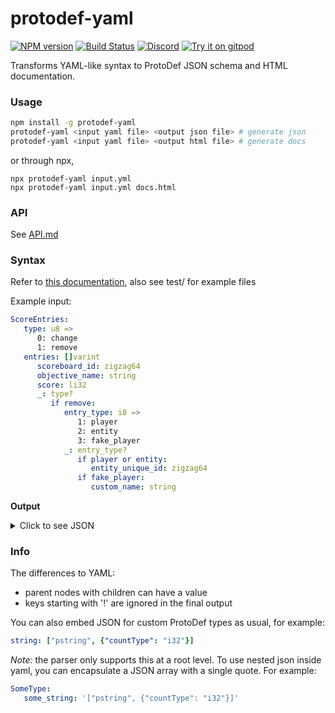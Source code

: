 # protodef-yaml
[![NPM version](https://img.shields.io/npm/v/protodef-yaml.svg)](http://npmjs.com/package/protodef-yaml)
[![Build Status](https://github.com/extremeheat/protodef-yaml/workflows/CI/badge.svg)](https://github.com/extremeheat/protodef-yaml/actions?query=workflow%3A%22CI%22)
[![Discord](https://img.shields.io/badge/chat-on%20discord-brightgreen.svg)](https://discord.gg/GsEFRM8)
[![Try it on gitpod](https://img.shields.io/badge/try-on%20gitpod-brightgreen.svg)](https://gitpod.io/#https://github.com/extremeheat/protodef-yaml)

Transforms YAML-like syntax to ProtoDef JSON schema and HTML documentation.

### Usage

```sh
npm install -g protodef-yaml
protodef-yaml <input yaml file> <output json file> # generate json
protodef-yaml <input yaml file> <output html file> # generate docs
```

or through npx,
```
npx protodef-yaml input.yml
npx protodef-yaml input.yml docs.html
```

### API

See [API.md](docs/API.md)

### Syntax
Refer to [this documentation](https://github.com/PrismarineJS/bedrock-protocol/blob/master/CONTRIBUTING.md#packet-serialization), also see test/ for example files

Example input:

```yaml
ScoreEntries:
   type: u8 =>
      0: change
      1: remove
   entries: []varint
      scoreboard_id: zigzag64
      objective_name: string
      score: li32
      _: type?
         if remove:
            entry_type: i8 =>
               1: player
               2: entity
               3: fake_player
            _: entry_type?
               if player or entity:
                  entity_unique_id: zigzag64
               if fake_player:
                  custom_name: string
```

**Output**
<details>
<summary>Click to see JSON</summary>

```json
{
  "ScoreEntries": [
    "container",
    [
      {
        "name": "type",
        "type": [
          "mapper",
          {
            "type": "u8",
            "mappings": {
              "0": "change",
              "1": "remove"
            }
          }
        ]
      },
      {
        "name": "entries",
        "type": [
          "array",
          {
            "countType": "varint",
            "type": [
              "container",
              [
                {
                  "name": "scoreboard_id",
                  "type": "zigzag64"
                },
                {
                  "name": "objective_name",
                  "type": "string"
                },
                {
                  "name": "score",
                  "type": "li32"
                },
                {
                  "anon": true,
                  "type": [
                    "switch",
                    {
                      "compareTo": "../type",
                      "fields": {
                        "remove": [
                          "container",
                          [
                            {
                              "name": "entry_type",
                              "type": [
                                "mapper",
                                {
                                  "type": "i8",
                                  "mappings": {
                                    "1": "player",
                                    "2": "entity",
                                    "3": "fake_player"
                                  }
                                }
                              ]
                            },
                            {
                              "anon": true,
                              "type": [
                                "switch",
                                {
                                  "compareTo": "entry_type",
                                  "fields": {
                                    "player": [
                                      "container",
                                      [
                                        {
                                          "name": "entity_unique_id",
                                          "type": "zigzag64"
                                        }
                                      ]
                                    ],
                                    "entity": [
                                      "container",
                                      [
                                        {
                                          "name": "entity_unique_id",
                                          "type": "zigzag64"
                                        }
                                      ]
                                    ],
                                    "fake_player": [
                                      "container",
                                      [
                                        {
                                          "name": "custom_name",
                                          "type": "string"
                                        }
                                      ]
                                    ]
                                  },
                                  "default": "void"
                                }
                              ]
                            }
                          ]
                        ]
                      },
                      "default": "void"
                    }
                  ]
                }
              ]
            ]
          }
        ]
      }
    ]
  ]
}
```
</details>

### Info

The differences to YAML:
* parent nodes with children can have a value
* keys starting with '!' are ignored in the final output

You can also embed JSON for custom ProtoDef types as usual, for example:

```yaml
string: ["pstring", {"countType": "i32"}]
```

*Note:* the parser only supports this at a root level. To use nested json inside yaml, you can encapsulate a JSON array with a single quote. For example:
```yaml
SomeType:
   some_string: '["pstring", {"countType": "i32"}]'
```
